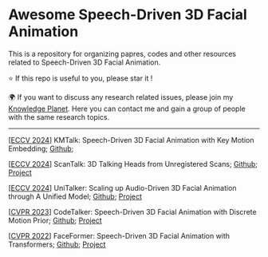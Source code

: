 # Awesome Speech-Driven 3D Facial Animation

This is a repository for organizing papres, codes and other resources related to Speech-Driven 3D Facial Animation. 

⭐ If this repo is useful to you, please star it !

🌍 If you want to discuss any research related issues, please join my [Knowledge Planet](https://t.zsxq.com/UWKEm). Here you can contact me and gain a group of people with the same research topics.

------

[[ECCV 2024](https://arxiv.org/abs/2409.01113)] KMTalk: Speech-Driven 3D Facial Animation with Key Motion Embedding; [Github](https://github.com/ffxzh/KMTalk); 

[[ECCV 2024](https://arxiv.org/abs/2403.10942)] ScanTalk: 3D Talking Heads from Unregistered Scans; [Github](https://github.com/miccunifi/ScanTalk); [Project](https://fedenoce.github.io/scantalk/)

[[ECCV 2024](https://arxiv.org/abs/2408.00762)] UniTalker: Scaling up Audio-Driven 3D Facial Animation through A Unified Model; [Github](https://github.com/X-niper/UniTalker); [Project](https://x-niper.github.io/projects/UniTalker/)

[[CVPR 2023](https://arxiv.org/abs/2301.02379)] CodeTalker: Speech-Driven 3D Facial Animation with Discrete Motion Prior; [Github](https://github.com/Doubiiu/CodeTalker); [Project](https://doubiiu.github.io/projects/codetalker/)

[[CVPR 2022](https://arxiv.org/abs/2112.05329)] FaceFormer: Speech-Driven 3D Facial Animation with Transformers; [Github](https://github.com/EvelynFan/FaceFormer); [Project](https://evelynfan.github.io/audio2face/)

